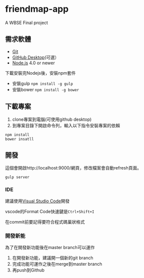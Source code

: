 # friendmap-app
A WBSE Final project

## 需求軟體
- [Git](https://git-scm.com/)
- [GitHub Desktop](https://desktop.github.com/)(可選）
- [Node.js](https://nodejs.org/en/) 4.0 or newer

下載安裝完Nodejs後，安裝npm套件
- 安裝gulp `npm install -g gulp`
- 安裝bower `npm install -g bower`

## 下載專案
1. clone專案到電腦(可使用github desktop)
2. 到專案目錄下開啟命令列，輸入以下指令安裝專案的依賴
```
npm install
bower insatll
```

## 開發
這個會開啟http://localhost:9000/網頁，修改檔案會自動refresh頁面。
```
gulp server
```
### IDE
建議使用[Visual Studio Code](https://www.visualstudio.com/en-us/products/code-vs.aspx)開發

vscode的Format Code快速鍵是`Ctrl+Shift+I`

在commit前要記得要符合程式碼巢狀格式

### 開發新能
為了在開發新功能後在master branch可以運作

1. 在開發新功能，建議開一個新的git branch
2. 完成功能可運作之後在merge到master branch
3. 再push到Github
